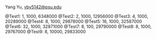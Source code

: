 Yang Yu, yby5142@psu.edu




@Test1: 1, 1000, 6348000
@Test2: 2, 1000, 12956000
@Test3: 4, 1000, 20289000
@Test4: 8, 1000, 29878000
@Test5: 16, 1000, 32587000
@Test6: 32, 1000, 32871000
@Test7: 8, 100, 29790000
@Test8: 8, 1000, 29767000
@Test9: 8, 10000, 29833000

